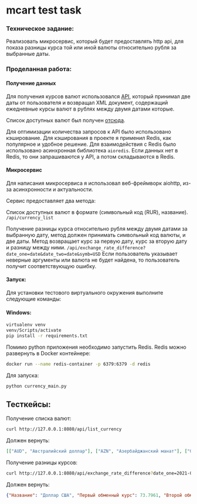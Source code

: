 # mcart test task

### Техническое задание:

Реализовать микросервис, который будет предоставлять http api, для показа разницы курса той или иной валюты относительно рубля за выбранные даты.

### Проделанная работа:

#### Получение данных

Для получения курсов валют использовался [API](http://www.cbr.ru/development/sxml/), который принимал две даты от пользователя и возвращал XML документ, содержащий ежедневные курсы валют в рублях между двумя датами которые.

Список доступных валют был получен [отсюда](http://www.cbr.ru/scripts/XML_valFull.asp).

Для оптимизации количества запросов к API было использовано кэширование. Для кэширования в проекте я применил Redis, как популярное и удобное решение. Для взаимодействия с Redis было использовано асинхронная библиотека `aioredis`. Если данных нет в Redis, то они запрашиваются у API, а потом складываются в Redis.

#### Микросервис

Для написания микросервиса я использовал веб-фреймворк aiohttp, из-за асинхронности и актуальности.

Сервис предоставляет два метода:

Список доступных валют в формате (символьный код (RUR), название). `/api/currency_list`

Получение разницы курса относительно рубля между двумя датами за выбранную дату, метод должен принимать символьный код валюты, и две даты. Метод возвращает курс за первую дату, курс за вторую дату и разницу между ними. `/api/exchange_rate_difference?date_one=date&date_two=date&symb=USD` Если пользователь указывает неверные аргументы или валюта не будет найдена, то пользователь получит соответствующую ошибку.

#### Запуск:

Для установки тестового виртуального окружения выполните следующие команды:
#### Windows:
```sh
virtualenv venv
venv/Scripts/activate
pip install -r requirements.txt
```

Помимо python приложения необходимо запустить Redis. Redis можно развернуть в Docker контейнере:
```sh
docker run --name redis-container -p 6379:6379 -d redis
```

Для запуска:
```sh
python currency_main.py
```

## Тесткейсы:
Получение списка валют:
```sh
curl http://127.0.0.1:8080/api/list_currency
```

Должен вернуть:
```json
[["AUD", "Австралийский доллар"], ["AZN", "Азербайджанский манат"], ["GBP", "Фунт стерлингов Соединенного королевства"], ["AMD", "Армянский драм"], ["BYN", "Белорусский рубль"], ["BGN", "Болгарский лев"], ["BRL", "Бразильский реал"], ["HUF", "Венгерский форинт"], ["HKD", "Гонконгский доллар"], ["DKK", "Датская крона"], ["USD", "Доллар США"], ["EUR", "Евро"], ["INR", "Индийская рупия"], ["KZT", "Казахстанский тенге"], ["CAD", "Канадский доллар"], ["KGS", "Киргизский сом"], ["CNY", "Китайский юань"], ["MDL", "Молдавский лей"], ["NOK", "Норвежская крона"], ["PLN", "Польский злотый"], ["ROL", "Румынский лей"], ["RON", "Румынский лей"], ["XDR", "СДР (специальные права заимствования)"], ["SGD", "Сингапурский доллар"], ["TJS", "Таджикский сомони"], ["TRY", "Турецкая лира"], ["TMM", "Туркменский манат"], ["TMT", "Новый туркменский манат"], ["UZS", "Узбекский сум"], ["UAH", "Украинская гривна"], ["CZK", "Чешская крона"], ["SEK", "Шведская крона"], ["CHF", "Швейцарский франк"], ["ZAR", "Южноафриканский рэнд"], ["KRW", "Вон Республики Корея"], ["JPY", "Японская иена"]]
```

Получение разницы курсов:
```sh
curl http://127.0.0.1:8080/api/exchange_rate_difference?date_one=2021-01-15&date_two=2021-04-15&symb=USD
```

Должен вернуть:
```json
{"Название": "Доллар США", "Первый обменный курс": 73.7961, "Второй обменный курс": 75.6826, "Разница": 1.886499999999998}
```
